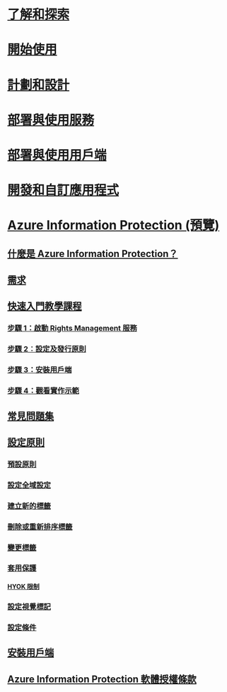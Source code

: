 # [了解和探索](/rights-management/understand-explore/azure-rights-management)
# [開始使用](/rights-management/get-started/requirements-azure-rms)
# [計劃和設計](/rights-management/plan-design/deployment-roadmap)
# [部署與使用服務](/rights-management/deploy-use/activate-service)
# [部署與使用用戶端](/rights-management/rms-client/use-client)
# [開發和自訂應用程式](/rights-management/develop/developers-guide)
# [Azure Information Protection (預覽)](what-is-information-protection.md)
## [什麼是 Azure Information Protection？](what-is-information-protection.md)
## [需求](requirements-azure-infoprotect.md)
## [快速入門教學課程](infoprotect-quick-start-tutorial.md)
### [步驟 1：啟動 Rights Management 服務](infoprotect-tutorial-step1.md)
### [步驟 2︰設定及發行原則](infoprotect-tutorial-step2.md)
### [步驟 3：安裝用戶端](infoprotect-tutorial-step3.md)
### [步驟 4：觀看實作示範](infoprotect-tutorial-step4.md)
## [常見問題集](faq.md)
## [設定原則](configure-policy.md)
### [預設原則](configure-policy-default.md)
### [設定全域設定](configure-policy-settings.md)
### [建立新的標籤](configure-policy-new-label.md)
### [刪除或重新排序標籤](configure-policy-delete-reorder.md)
### [變更標籤](configure-policy-change-label.md)
### [套用保護](configure-policy-protection.md)
#### [HYOK 限制](configure-adrms-restrictions.md)
### [設定視覺標記](configure-policy-markings.md)
### [設定條件](configure-policy-classification.md)
## [安裝用戶端](info-protect-client.md)
## [Azure Information Protection 軟體授權條款](aip-software-license-terms.md)


<!--HONumber=Sep16_HO1-->


